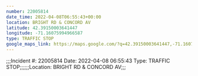 ```yaml
---
number: 22005814
date_time: 2022-04-08T06:55:43+00:00
location: BRIGHT RD & CONCORD AV
latitude: 42.39150003641447
longitude: -71.16075994966587
type: TRAFFIC STOP
google_maps_link: https://maps.google.com/?q=42.39150003641447,-71.16075994966587
---
```


;;;Incident #: 22005814  Date: 2022-04-08 06:55:43   Type: TRAFFIC STOP;;;;;;Location: BRIGHT RD & CONCORD AV;;;
